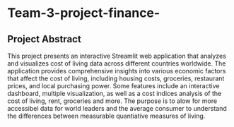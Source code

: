 # Team-3-project-finance-


## Project Abstract

This project presents an interactive Streamlit web application that analyzes and visualizes cost of living data across different countries worldwide. The application provides comprehensive insights into various economic factors that affect the cost of living, including housing costs, groceries, restaurant prices, and local purchasing power. Some features include an interactive dashboard, multiple visualization, as well as a cost indices analysis of the cost of living, rent, groceries and more. The purpose is to alow for more accessibel data for world leaders and the average consumer to understand the differences between measurable quantiative measures of living. 
